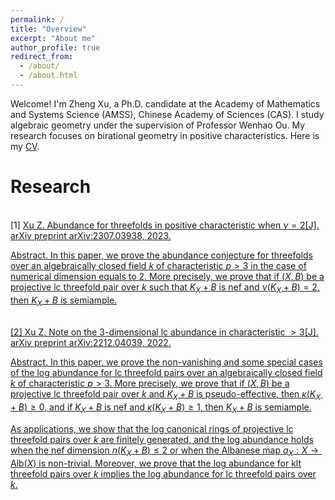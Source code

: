 ```yaml
---
permalink: /
title: "Overview"
excerpt: "About me"
author_profile: true
redirect_from: 
  - /about/
  - /about.html
---
```


Welcome! I'm Zheng Xu, a Ph.D. candidate at the Academy of Mathematics and Systems Science (AMSS), Chinese Academy of Sciences (CAS). I study algebraic geometry under the supervision of Professor Wenhao Ou.
My research focuses on birational geometry in positive characteristics. Here is my [CV](https://github.com/ZhengXumath/ErenJeager.github.io/blob/master/cv.pdf).

Research
======

<br>[1]
<a href="https://arxiv.org/abs/2307.03938">Xu Z. Abundance for threefolds in positive characteristic when $\nu= 2$[J]. arXiv preprint arXiv:2307.03938, 2023.

Abstract. In this paper, we prove the abundance conjecture for threefolds over an algebraically closed field $k$ of characteristic $p > 3$ in the case of numerical dimension equals to $2$. More  precisely, we prove that if $(X,B)$ be a projective lc threefold pair over $k$ such that $K_{X}+B$ is nef and $\nu(K_{X}+B)=2$, then $K_{X}+B$ is semiample. 

<br>[2]
<a href="https://arxiv.org/abs/2212.04039">Xu Z. Note on the 3-dimensional lc abundance in characteristic $> 3$[J]. arXiv preprint arXiv:2212.04039, 2022.

Abstract. In this paper, we prove the non-vanishing and some special cases of the log abundance for lc threefold pairs over an algebraically closed field $k$ of characteristic $p > 3$. More  precisely, we prove that if $(X,B)$ be a projective lc threefold pair over $k$ and $K_{X}+B$ is pseudo-effective, then $\kappa(K_{X}+B)\geq 0$, and if $K_{X}+B$ is nef and $\kappa(K_{X}+B)\geq 1$, then $K_{X}+B$ is semiample. 

As applications, we show that the log canonical rings of projective lc threefold pairs over $k$ are finitely generated, and the log abundance holds when the nef dimension $n(K_{X}+B)\leq 2$ or when the Albanese map  $a_{X}:X\to \mathrm{Alb}(X)$ is non-trivial. Moreover, we prove that the log abundance for klt threefold pairs over $k$ implies the log abundance for lc threefold pairs over $k$.





